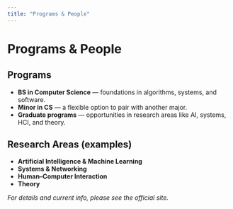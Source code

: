 ```yaml
---
title: "Programs & People"
---
```


# Programs & People

## Programs
- **BS in Computer Science** — foundations in algorithms, systems, and software.
- **Minor in CS** — a flexible option to pair with another major.
- **Graduate programs** — opportunities in research areas like AI, systems, HCI, and theory.

## Research Areas (examples)
- **Artificial Intelligence & Machine Learning**
- **Systems & Networking**
- **Human–Computer Interaction**
- **Theory**

_For details and current info, please see the official site._
